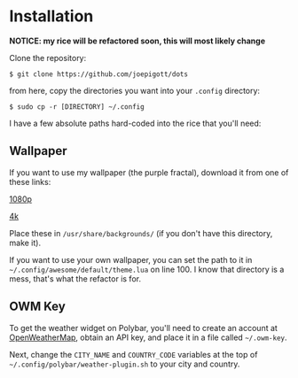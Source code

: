 # Installation

**NOTICE: my rice will be refactored soon, this will most likely change**

Clone the repository:

```
$ git clone https://github.com/joepigott/dots
```

from here, copy the directories you want into your `.config` directory:

```
$ sudo cp -r [DIRECTORY] ~/.config
```

I have a few absolute paths hard-coded into the rice that you'll need:

## Wallpaper

If you want to use my wallpaper (the purple fractal), download it from one of these links:

[1080p](https://cubeupload.com/im/pigroy/phoenixwallpaper.png)

[4k](https://cubeupload.com/im/pigroy/phoenixwallpaper4k.png)

Place these in `/usr/share/backgrounds/` (if you don't have this directory, make it).

If you want to use your own wallpaper, you can set the path to it in `~/.config/awesome/default/theme.lua` on line 100. I know that directory is a mess, that's what the refactor is for.

## OWM Key

To get the weather widget on Polybar, you'll need to create an account at [OpenWeatherMap](https://openweathermap.org/), obtain an API key, and place it in a file called `~/.owm-key`. 

Next, change the `CITY_NAME` and `COUNTRY_CODE` variables at the top of `~/.config/polybar/weather-plugin.sh` to your city and country.
